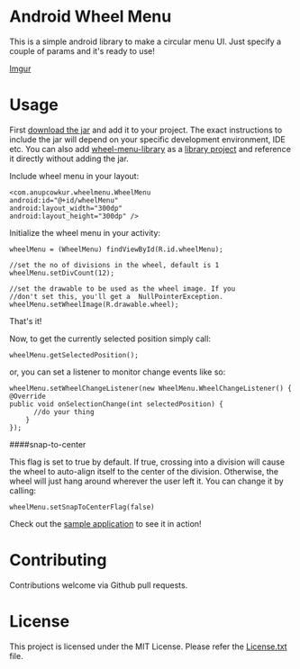 # Android Wheel Menu

This is a simple android library to make a circular menu UI. Just specify a couple of params and it's ready to use!

[Imgur](http://i.imgur.com/Pzjry3q.gif?1)

# Usage

First [download the jar](https://www.dropbox.com/s/6qsib5ktc1th9gq/wheel-menu-library.jar) and add it to your project. The exact instructions to include the jar will depend on your specific development environment, IDE etc. You can also add [wheel-menu-library](https://github.com/anupcowkur/Android-Wheel-Menu/tree/master/wheel-menu-library) as a [library project](https://developer.android.com/tools/projects/index.html#LibraryProjects) and reference it directly without adding the jar.


Include wheel menu in your layout:

```
<com.anupcowkur.wheelmenu.WheelMenu
android:id="@+id/wheelMenu"
android:layout_width="300dp"
android:layout_height="300dp" />
```

Initialize the wheel menu in your activity:

```
wheelMenu = (WheelMenu) findViewById(R.id.wheelMenu);

//set the no of divisions in the wheel, default is 1
wheelMenu.setDivCount(12);

//set the drawable to be used as the wheel image. If you
//don't set this, you'll get a  NullPointerException.
wheelMenu.setWheelImage(R.drawable.wheel);
```

That's it!

Now, to get the currently selected position simply call:

```
wheelMenu.getSelectedPosition();
```

or, you can set a listener to monitor change events like so:

```
wheelMenu.setWheelChangeListener(new WheelMenu.WheelChangeListener() {
@Override
public void onSelectionChange(int selectedPosition) {
      //do your thing
    }
});
```

####snap-to-center

This flag is set to true by default. If true, crossing into a division will cause the wheel to auto-align itself to the center of the division. Otherwise, the wheel will just hang around wherever the user left it. You can change it by calling:

```
wheelMenu.setSnapToCenterFlag(false)
```

Check out the [sample application](https://github.com/anupcowkur/Android-Wheel-Menu/tree/master/wheel-menu-sample) to see it in action!

# Contributing
Contributions welcome via Github pull requests.

# License
This project is licensed under the MIT License. Please refer the [License.txt](https://github.com/anupcowkur/Android-Wheel-Menu/blob/master/License.txt) file.

